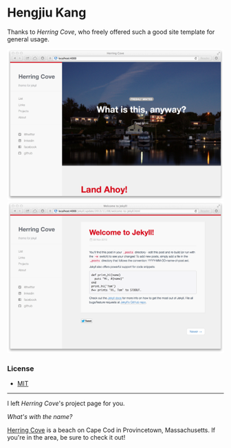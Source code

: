 Hengjiu Kang
============

Thanks to _Herring Cove_, who freely offered such a good site template for general usage.




![screenshot](/images/screenshot1.png)
![screenshot](/images/screenshot2.png)


### License
* [MIT](http://opensource.org/licenses/MIT)

-------------
I left _Herring Cove_'s project page for you.

*What's with the name?*

[Herring Cove](http://www.capecodbeachchair.com/beachguide/index.cfm?page=3&BeachID=5) is a beach on Cape Cod in Provincetown, Massachusetts. If you're in the area, be sure to check it out!

